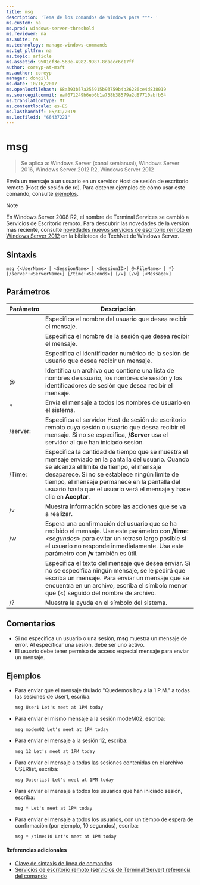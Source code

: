 ```yaml
---
title: msg
description: 'Tema de los comandos de Windows para ***- '
ms.custom: na
ms.prod: windows-server-threshold
ms.reviewer: na
ms.suite: na
ms.technology: manage-windows-commands
ms.tgt_pltfrm: na
ms.topic: article
ms.assetid: 9501cf3e-568e-4982-9987-8daecc6c17ff
author: coreyp-at-msft
ms.author: coreyp
manager: dongill
ms.date: 10/16/2017
ms.openlocfilehash: 68a393b57a255915b93759b4b26286ce4d838019
ms.sourcegitcommit: eaf071249b6eb6b1a758b38579a2d87710abfb54
ms.translationtype: MT
ms.contentlocale: es-ES
ms.lasthandoff: 05/31/2019
ms.locfileid: "66437221"
---
```

# <a name="msg"></a>msg

>Se aplica a: Windows Server (canal semianual), Windows Server 2016, Windows Server 2012 R2, Windows Server 2012

Envía un mensaje a un usuario en un servidor Host de sesión de escritorio remoto (Host de sesión de rd).
Para obtener ejemplos de cómo usar este comando, consulte [ejemplos](#BKMK_examples).
> [!NOTE]
> En Windows Server 2008 R2, el nombre de Terminal Services se cambió a Servicios de Escritorio remoto. Para descubrir las novedades de la versión más reciente, consulte [novedades nuevos servicios de escritorio remoto en Windows Server 2012](https://technet.microsoft.com/library/hh831527) en la biblioteca de TechNet de Windows Server.

## <a name="syntax"></a>Sintaxis
```
msg {<UserName> | <SessionName> | <SessionID>| @<FileName> | *} [/server:<ServerName>] [/time:<Seconds>] [/v] [/w] [<Message>]
```

## <a name="parameters"></a>Parámetros

|      Parámetro       |                                                                                                                               Descripción                                                                                                                               |
|----------------------|-------------------------------------------------------------------------------------------------------------------------------------------------------------------------------------------------------------------------------------------------------------------------|
|      <UserName>      |                                                                                                  Especifica el nombre del usuario que desea recibir el mensaje.                                                                                                   |
|    <SessionName>     |                                                                                                 Especifica el nombre de la sesión que desea recibir el mensaje.                                                                                                 |
|     <SessionID>      |                                                                                            Especifica el identificador numérico de la sesión de usuario que desea recibir un mensaje.                                                                                            |
|     @<FileName>      |                                                                         Identifica un archivo que contiene una lista de nombres de usuario, los nombres de sesión y los identificadores de sesión que desea recibir el mensaje.                                                                         |
|          \*          |                                                                                                           Envía el mensaje a todos los nombres de usuario en el sistema.                                                                                                            |
| /server:<ServerName> |                                              Especifica el servidor Host de sesión de escritorio remoto cuya sesión o usuario que desea recibir el mensaje. Si no se especifica, **/Server** usa el servidor al que han iniciado sesión.                                              |
|   /Time:<Seconds>    | Especifica la cantidad de tiempo que se muestra el mensaje enviado en la pantalla del usuario. Cuando se alcanza el límite de tiempo, el mensaje desaparece. Si no se establece ningún límite de tiempo, el mensaje permanece en la pantalla del usuario hasta que el usuario verá el mensaje y hace clic en **Aceptar**. |
|          /v          |                                                                                                         Muestra información sobre las acciones que se va a realizar.                                                                                                         |
|          /w          |         Espera una confirmación del usuario que se ha recibido el mensaje. Use este parámetro con **/time:** <*segundos*> para evitar un retraso largo posible si el usuario no responde inmediatamente. Usa este parámetro con **/v** también es útil.          |
|      <Message>       |                  Especifica el texto del mensaje que desea enviar. Si no se especifica ningún mensaje, se le pedirá que escriba un mensaje. Para enviar un mensaje que se encuentra en un archivo, escriba el símbolo menor que (<) seguido del nombre de archivo.                  |
|          /?          |                                                                                                                  Muestra la ayuda en el símbolo del sistema.                                                                                                                   |

## <a name="remarks"></a>Comentarios
-   Si no especifica un usuario o una sesión, **msg** muestra un mensaje de error. Al especificar una sesión, debe ser uno activo.
-   El usuario debe tener permiso de acceso especial mensaje para enviar un mensaje.

## <a name="BKMK_examples"></a>Ejemplos
-   Para enviar que el mensaje titulado "Quedemos hoy a la 1 P.M." a todas las sesiones de User1, escriba:
    ```
    msg User1 Let's meet at 1PM today
    ```
-   Para enviar el mismo mensaje a la sesión modeM02, escriba:
    ```
    msg modem02 Let's meet at 1PM today
    ```
-   Para enviar el mensaje a la sesión 12, escriba:
    ```
    msg 12 Let's meet at 1PM today
    ```
-   Para enviar el mensaje a todas las sesiones contenidas en el archivo USERlist, escriba:
    ```
    msg @userlist Let's meet at 1PM today
    ```
-   Para enviar el mensaje a todos los usuarios que han iniciado sesión, escriba:
    ```
    msg * Let's meet at 1PM today
    ```
-   Para enviar el mensaje a todos los usuarios, con un tiempo de espera de confirmación (por ejemplo, 10 segundos), escriba:
    ```
    msg * /time:10 Let's meet at 1PM today
    ```

#### <a name="additional-references"></a>Referencias adicionales
-  [Clave de sintaxis de línea de comandos](command-line-syntax-key.md)
-  [Servicios de escritorio remoto &#40;servicios de Terminal Server&#41; referencia del comando](remote-desktop-services-terminal-services-command-reference.md)
